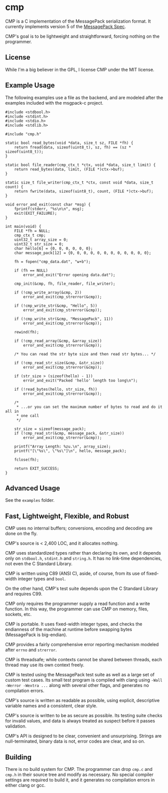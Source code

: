 # cmp

CMP is a C implementation of the MessagePack serialization format.  It
currently implements version 5 of the [MessagePack
Spec](http://github.com/msgpack/msgpack/blob/master/spec.md).

CMP's goal is to be lightweight and straightforward, forcing nothing on the
programmer.

## License

While I'm a big believer in the GPL, I license CMP under the MIT license.

## Example Usage

The following examples use a file as the backend, and are modeled after the
examples included with the msgpack-c project.

    #include <stdbool.h>
    #include <stdint.h>
    #include <stdio.h>
    #include <stdlib.h>

    #include "cmp.h"

    static bool read_bytes(void *data, size_t sz, FILE *fh) {
        return fread(data, sizeof(uint8_t), sz, fh) == (sz * sizeof(uint8_t));
    }

    static bool file_reader(cmp_ctx_t *ctx, void *data, size_t limit) {
        return read_bytes(data, limit, (FILE *)ctx->buf);
    }

    static size_t file_writer(cmp_ctx_t *ctx, const void *data, size_t count) {
        return fwrite(data, sizeof(uint8_t), count, (FILE *)ctx->buf);
    }

    void error_and_exit(const char *msg) {
        fprintf(stderr, "%s\n\n", msg);
        exit(EXIT_FAILURE);
    }

    int main(void) {
        FILE *fh = NULL;
        cmp_ctx_t cmp;
        uint32_t array_size = 0;
        uint32_t str_size = 0;
        char hello[6] = {0, 0, 0, 0, 0, 0};
        char message_pack[12] = {0, 0, 0, 0, 0, 0, 0, 0, 0, 0, 0, 0};

        fh = fopen("cmp_data.dat", "w+b");

        if (fh == NULL)
            error_and_exit("Error opening data.dat");

        cmp_init(&cmp, fh, file_reader, file_writer);

        if (!cmp_write_array(&cmp, 2))
            error_and_exit(cmp_strerror(&cmp));

        if (!cmp_write_str(&cmp, "Hello", 5))
            error_and_exit(cmp_strerror(&cmp));

        if (!cmp_write_str(&cmp, "MessagePack", 11))
            error_and_exit(cmp_strerror(&cmp));

        rewind(fh);

        if (!cmp_read_array(&cmp, &array_size))
            error_and_exit(cmp_strerror(&cmp));

        /* You can read the str byte size and then read str bytes... */

        if (!cmp_read_str_size(&cmp, &str_size))
            error_and_exit(cmp_strerror(&cmp));

        if (str_size > (sizeof(hello) - 1))
            error_and_exit("Packed 'hello' length too long\n");

        if (!read_bytes(hello, str_size, fh))
            error_and_exit(cmp_strerror(&cmp));

        /*
         * ...or you can set the maximum number of bytes to read and do it all in
         * one call
         */

        str_size = sizeof(message_pack);
        if (!cmp_read_str(&cmp, message_pack, &str_size))
            error_and_exit(cmp_strerror(&cmp));

        printf("Array Length: %zu.\n", array_size);
        printf("[\"%s\", \"%s\"]\n", hello, message_pack);

        fclose(fh);

        return EXIT_SUCCESS;
    }

## Advanced Usage

See the `examples` folder.

## Fast, Lightweight, Flexible, and Robust

CMP uses no internal buffers; conversions, encoding and decoding are done on
the fly.

CMP's source is < 2,400 LOC, and it allocates nothing.

CMP uses standardized types rather than declaring its own, and it depends only
on `stdbool.h`, `stdint.h` and `string.h`.  It has no link-time dependencies,
not even the C Standard Library.

CMP is written using C89 (ANSI C), aside, of course, from its use of
fixed-width integer types and `bool`.

On the other hand, CMP's test suite depends upon the C Standard Library and
requires C99.

CMP only requires the programmer supply a read function and a write function.
In this way, the programmer can use CMP on memory, files, sockets, etc.

CMP is portable.  It uses fixed-width integer types, and checks the endianness
of the machine at runtime before swapping bytes (MessagePack is big-endian).

CMP provides a fairly comprehensive error reporting mechanism modeled after
`errno` and `strerror`.

CMP is threadsafe; while contexts cannot be shared between threads, each thread
may use its own context freely.

CMP is tested using the MessagePack test suite as well as a large set of custom
test cases.  Its small test program is compiled with clang using `-Wall -Werror
-Wextra ...` along with several other flags, and generates no compilation
errors.

CMP's source is written as readable as possible, using explicit, descriptive
variable names and a consistent, clear style.

CMP's source is written to be as secure as possible.  Its testing suite checks
for invalid values, and data is always treated as suspect before it passes
validation.

CMP's API is designed to be clear, convenient and unsurprising.  Strings are
null-terminated, binary data is not, error codes are clear, and so on.

## Building

There is no build system for CMP.  The programmer can drop `cmp.c` and `cmp.h`
in their source tree and modify as necessary.  No special compiler settings are
required to build it, and it generates no compilation errors in either clang or
gcc.

